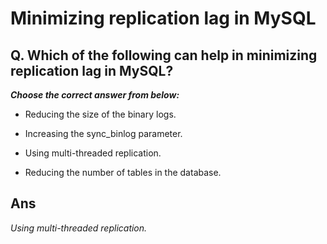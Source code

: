 # Minimizing replication lag in MySQL

## Q. Which of the following can help in minimizing replication lag in MySQL?

***Choose the correct answer from below:***
  
  - Reducing the size of the binary logs.

  - Increasing the sync_binlog parameter.

  - Using multi-threaded replication.

  - Reducing the number of tables in the database.


## Ans
*Using multi-threaded replication.*
